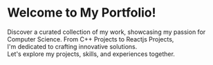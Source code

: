 <!DOCTYPE html>
<html>
<body>
  <h1>Welcome to My Portfolio!</h1>
  <p>Discover a curated collection of my work, showcasing my passion for Computer Science. From C++ Projects to Reactjs Projects,<br>
    I'm dedicated to crafting innovative solutions.<br> Let's explore my projects, skills, and experiences together.</p>
</body>
</html>
